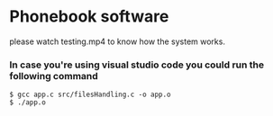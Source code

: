 # Phonebook software
please watch testing.mp4 to know how the system works.


### In case you're using visual studio code you could run the following command
```
$ gcc app.c src/filesHandling.c -o app.o
$ ./app.o

```